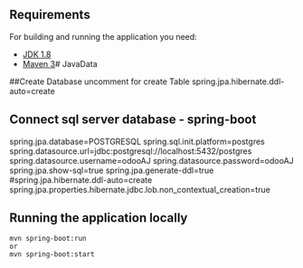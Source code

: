 
## Requirements

For building and running the application you need:

- [JDK 1.8](http://www.oracle.com/technetwork/java/javase/downloads/jdk8-downloads-2133151.html)
- [Maven 3](https://maven.apache.org)# JavaData

##Create Database
uncomment for create Table 
spring.jpa.hibernate.ddl-auto=create

## Connect sql server database - spring-boot
spring.jpa.database=POSTGRESQL
spring.sql.init.platform=postgres
spring.datasource.url=jdbc:postgresql://localhost:5432/postgres
spring.datasource.username=odooAJ
spring.datasource.password=odooAJ
spring.jpa.show-sql=true
spring.jpa.generate-ddl=true
#spring.jpa.hibernate.ddl-auto=create
spring.jpa.properties.hibernate.jdbc.lob.non_contextual_creation=true

## Running the application locally
```shell
mvn spring-boot:run
or 
mvn spring-boot:start
```
